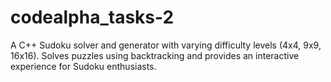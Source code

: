 # codealpha_tasks-2
A C++ Sudoku solver and generator with varying difficulty levels (4x4, 9x9, 16x16). Solves puzzles using backtracking and provides an interactive experience for Sudoku enthusiasts.
